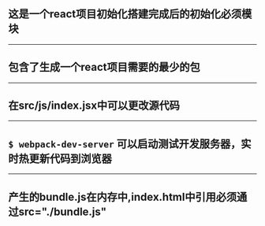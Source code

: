 ## 这是一个react项目初始化搭建完成后的初始化必须模块
***
## 包含了生成一个react项目需要的最少的包
***
## 在src/js/index.jsx中可以更改源代码
***
## `$ webpack-dev-server` 可以启动测试开发服务器，实时热更新代码到浏览器
***
## 产生的bundle.js在内存中,index.html中引用必须通过src="./bundle.js"